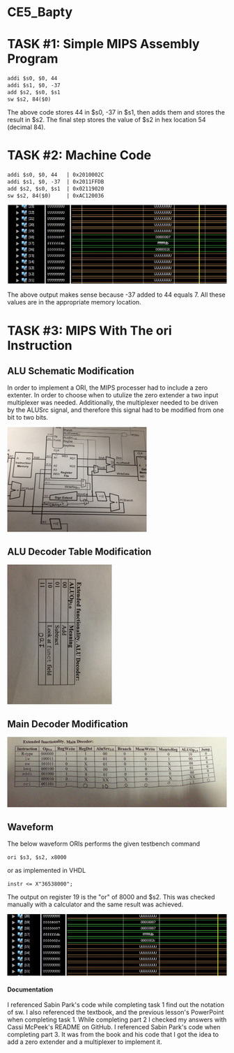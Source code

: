 CE5_Bapty
=========
# TASK #1: Simple MIPS Assembly Program
```
addi $s0, $0, 44
addi $s1, $0, -37
add $s2, $s0, $s1
sw $s2, 84($0)
```
The above code stores 44 in $s0, -37 in $s1, then adds them and stores the result in $s2. The final step stores the value of $s2 in hex location 54 (decimal 84).
# TASK #2: Machine Code
```
addi $s0, $0, 44   | 0x2010002C
addi $s1, $0, -37  | 0x2011FFDB
add $s2, $s0, $s1  | 0x02119020
sw $s2, 84($0)     | 0xAC120036
```
![alt tag](https://raw.githubusercontent.com/seanbapty/CE5_Bapty/master/part2output.JPG)

The above output makes sense because -37 added to 44 equals 7. All these values are in the appropriate memory location.
# TASK #3: MIPS With The ori Instruction 
## ALU Schematic Modification
In order to implement a ORI, the MIPS processer had to include a zero extenter. In order to choose when to utulize the zero extender a two input multiplexer was needed. Additionally, the multiplexer needed to be driven by the ALUSrc signal, and therefore this signal had to be modified from one bit to two bits. 

![alt tag](https://raw.githubusercontent.com/seanbapty/CE5_Bapty/master/schematic.jpg)
## ALU Decoder Table Modification
![alt tag](https://raw.githubusercontent.com/seanbapty/CE5_Bapty/master/alu.jpg)
## Main Decoder Modification
![alt tag](https://raw.githubusercontent.com/seanbapty/CE5_Bapty/master/MainDecoderTable.jpg)
## Waveform
The below waveform ORIs performs the given testbench command
```
ori $s3, $s2, x8000
```
or as implemented in VHDL
```
instr <= X"36538000";
```
The output on register 19 is the "or" of 8000 and $s2. This was checked manually with a calculator and the same result was achieved.

![alt tag](https://raw.githubusercontent.com/seanbapty/CE5_Bapty/master/oriWorking.JPG)
#### Documentation
I referenced Sabin Park's code while completing task 1 find out the notation of sw. I also referenced the textbook, and the previous lesson's PowerPoint when completing task 1.
While completing part 2 I checked my answers with Cassi McPeek's README on GitHub.
I referenced Sabin Park's code when completing part 3. It was from the book and his code that I got the idea to add a zero extender and a multiplexer to implement it.
